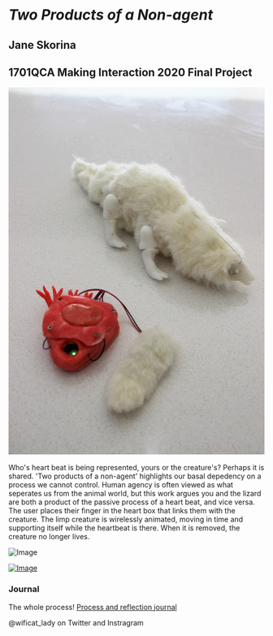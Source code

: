 
# *Two Products of a Non-agent*
## Jane Skorina ##
## 1701QCA Making Interaction 2020 Final Project ##


![Image](IMG_8269.JPG)

Who's heart beat is being represented, yours or the creature's?
Perhaps it is shared. 
'Two products of a non-agent' highlights our basal depedency on a process we cannot control. Human agency is often viewed as what seperates us from the animal world, but this work argues you and the lizard are both a product of the passive process of a heart beat, and vice versa. The user places their finger in the heart box that links them with the creature. The limp creature is wirelessly animated, moving in time and supporting itself while the heartbeat is there. When it is removed, the creature no longer lives. 


![Image](IMG_8286.JPG)


[![Image](thumbnail.PNG)](https://youtu.be/OQBSGG18KAA)

### Journal ###
The whole process! 
[Process and reflection journal](/journal/journal.md)


@wificat_lady on Twitter and Instragram
